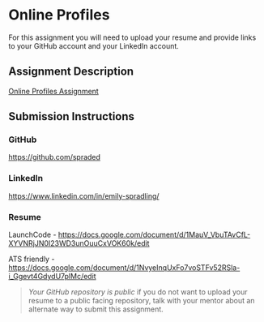 # Online Profiles
For this assignment you will need to upload your resume and provide links to your GitHub account and your LinkedIn account.

## Assignment Description
[Online Profiles Assignment](https://education.launchcode.org/liftoff/modules/assignments/online-profiles)

## Submission Instructions
 
### GitHub
https://github.com/spraded
 
### LinkedIn
https://www.linkedin.com/in/emily-spradling/

### Resume
LaunchCode - https://docs.google.com/document/d/1MauV_VbuTAvCfL-XYVNRjJN0I23WD3unOuuCxVOK60k/edit

ATS friendly - https://docs.google.com/document/d/1NvyeInqUxFo7voSTFv52RSla-i_Ggevt4GdydU7plMc/edit

> *Your GitHub repository is public* if you do not want to upload your resume to a public facing repository, talk with your mentor about an alternate way to submit this assignment.
